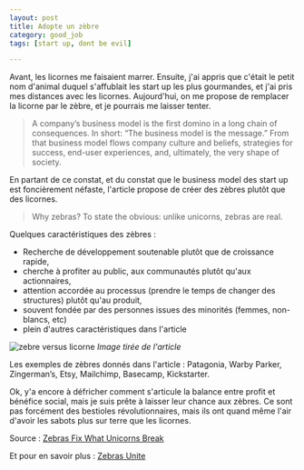 ```yaml
---
layout: post
title: Adopte un zèbre
category: good_job
tags: [start up, dont be evil]

---
```


Avant, les licornes me faisaient marrer. Ensuite, j'ai appris que c'était le petit nom d'animal duquel s'affublait les start up les plus gourmandes, et j'ai pris mes distances avec les licornes. Aujourd'hui, on me propose de remplacer la licorne par le zèbre, et je pourrais me laisser tenter.


<!--more-->

> A company’s business model is the first domino in a long chain of consequences. In short: “The business model is the message.” From that business model flows company culture and beliefs, strategies for success, end-user experiences, and, ultimately, the very shape of society.

En partant de ce constat, et du constat que le business model des start up est foncièrement néfaste, l'article propose de créer des zèbres plutôt que des licornes.

> Why zebras? To state the obvious: unlike unicorns, zebras are real.

Quelques caractéristiques des zèbres :
- Recherche de développement soutenable plutôt que de croissance rapide,
- cherche à profiter au public, aux communautés plutôt qu'aux actionnaires,
- attention accordée au processus (prendre le temps de changer des structures) plutôt qu'au produit,
- souvent fondée par des personnes issues des minorités (femmes, non-blancs, etc)
- plein d'autres caractéristiques dans l'article

![zebre versus licorne](https://cdn-images-1.medium.com/max/1000/1*TDh8EIOLWeA6iWAHwSJpNA.jpeg)
*Image tirée de l'article*


Les exemples de zèbres donnés dans l'article : Patagonia, Warby Parker, Zingerman’s, Etsy, Mailchimp, Basecamp, Kickstarter.

Ok, y'a encore à défricher comment s'articule la balance entre profit et bénéfice social, mais je suis prête à laisser leur chance aux zèbres. Ce sont pas forcément des bestioles révolutionnaires, mais ils ont quand même l'air d'avoir les sabots plus sur terre que les licornes.

Source : [Zebras Fix What Unicorns Break][source]

Et pour en savoir plus : [Zebras Unite](https://www.zebrasunite.com/)

[source]: https://medium.com/@sexandstartups/zebrasfix-c467e55f9d96#.n0r7ubaat
